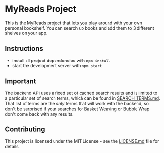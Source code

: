 # MyReads Project

This is the MyReads project that lets you play around with your own personal bookshelf. You can search up books and add them to 3 different shelves on your app.

## Instructions

* install all project dependencies with `npm install`
* start the development server with `npm start`

## Important
The backend API uses a fixed set of cached search results and is limited to a particular set of search terms, which can be found in [SEARCH_TERMS.md](SEARCH_TERMS.md). That list of terms are the _only_ terms that will work with the backend, so don't be surprised if your searches for Basket Weaving or Bubble Wrap don't come back with any results.


## Contributing
This project is licensed under the MIT License - see the [LICENSE.md](LICENSE.md) file for details